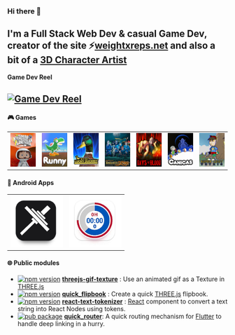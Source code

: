 ### Hi there 👋
I'm a Full Stack Web Dev & casual Game Dev, creator of the site ⚡[weightxreps.net](https://weightxreps.net/) and also a bit of a [3D Character Artist](https://www.artstation.com/bandinopla)  
--- 
**Game Dev Reel**

[![Game Dev Reel](https://img.youtube.com/vi/7MJ25NuHhFc/0.jpg)](https://www.youtube.com/watch?v=7MJ25NuHhFc)
--- 

#### :video_game: Games
  
<table>
    <tr>
    <td><a href="https://www.youtube.com/watch?v=5n9dcODcoJU" target="_blank"><img src="imgs/pip.jpg" title="Unity"/></a></td> 
        <td><a href="https://play.google.com/store/apps/details?id=net.weightxreps.runny" target="_blank"><img src="imgs/runny.jpg" title="Unity"/></a></td>
        <td><a href="https://www.youtube.com/watch?v=efibch1xEws" target="_blank"><img src="imgs/ducks.jpg" title="Flash"/></a></td>
        <td><a href="https://www.youtube.com/watch?v=Ub88d1hcnHA" target="_blank"><img src="imgs/magic.jpg" title="Flash"/></a></td>   
        <td>
        <a href="https://www.instagram.com/p/CUf8u4DI21t/" target="_blank"><img src="imgs/dob.jpg" title="Flash"/></a></td> 
        <td><a href="https://youtu.be/N0xV2ZuBPDI" target="_blank"><img src="imgs/canicas.jpg" title="Flash"/></a></td>
        <td><a href="https://youtu.be/BKqcl3QQWEQ" target="_blank"><img src="imgs/tetris.jpg" title="Flash"/></a></td> 
    </tr>
</table>

#### :iphone: Android Apps

<table background="white"> 
  <tr>
    <td width="120"><a href="https://play.google.com/store/apps/details?id=net.weightxreps.app" target="_blank"><img src="imgs/app-wxr.jpg" width="300"/></a></td>  
    <td width="120"><a href="https://play.google.com/store/apps/details?id=net.weightxreps.resttimechronometer" target="_blank"><img src="imgs/app-contador.jpg" width="300"/></a></td>  
  </tr> 
</table> 

#### :globe_with_meridians: Public modules

* [![npm version](https://img.shields.io/npm/v/threejs-gif-texture.svg?logo=threedotjs)](https://www.npmjs.com/package/threejs-gif-texture) [**threejs-gif-texture**](https://github.com/bandinopla/threejs-gif-texture) : Use an animated gif as a Texture in [THREE.js](https://github.com/mrdoob/three.js/) 
* [![npm version](https://img.shields.io/npm/v/quick_flipbook.svg?logo=threedotjs)](https://www.npmjs.com/package/quick_flipbook) [**quick_flipbook**](https://github.com/bandinopla/quick_flipbook) : Create a quick [THREE.js](https://github.com/mrdoob/three.js/) flipbook.
* [![npm version](https://img.shields.io/npm/v/react-text-tokenizer.svg?logo=react)](https://www.npmjs.com/package/react-text-tokenizer) [**react-text-tokenizer**](https://github.com/bandinopla/react-text-tokenizer) : [React](https://github.com/facebook/react) component to convert a text string into React Nodes using tokens.
* [![pub package](https://img.shields.io/pub/v/quick_router.svg?logo=flutter)](https://pub.dev/packages/quick_router) [**quick_router**](https://github.com/bandinopla/quick_router): A quick routing mechanism for [Flutter](https://flutter.dev/) to handle deep linking in a hurry.  


<!--
- 🔭 I’m currently working on ...
- 🌱 I’m currently learning ...
- 👯 I’m looking to collaborate on ...
- 🤔 I’m looking for help with ...
- 💬 Ask me about ...
- 📫 How to reach me: ...
- 😄 Pronouns: ...
- ⚡ Fun fact: ...
-->


